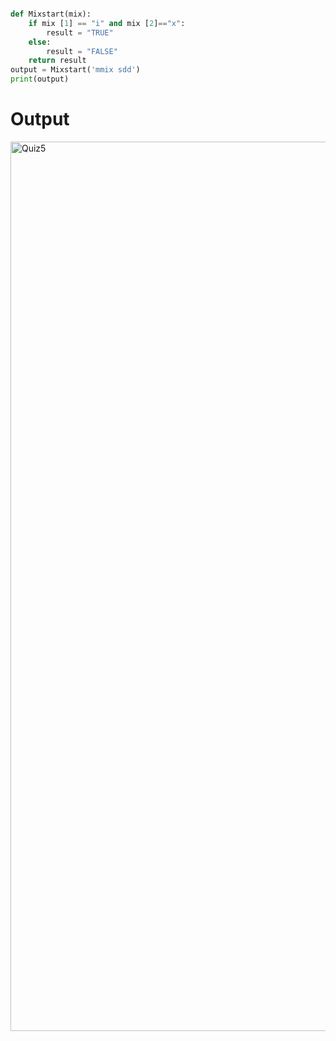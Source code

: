 ```py

def Mixstart(mix):
    if mix [1] == "i" and mix [2]=="x":
        result = "TRUE"
    else:
        result = "FALSE"
    return result
output = Mixstart('mmix sdd')
print(output)

```

# Output
<img width="1423" alt="Quiz5" src="https://user-images.githubusercontent.com/82266864/144792556-762ed24f-6db6-4d25-b616-1300067b5639.png">
